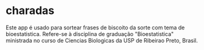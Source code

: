 # charadas
Este app é usado para sortear frases de biscoito da sorte com tema de bioestatistica. Refere-se à disciplina de graduação "Bioestatistica" ministrada no curso de Ciencias Biologicas da USP de Ribeirao Preto, Brasil.
